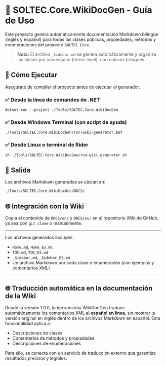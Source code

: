 # 📘 SOLTEC.Core.WikiDocGen - Guía de Uso

Este proyecto genera automáticamente documentación Markdown bilingüe (inglés y español) para todas las clases públicas, propiedades, métodos y enumeraciones del proyecto `SOLTEC.Core`.

> **Nota:** El archivo `_Sidebar.md` se genera automáticamente y organiza las clases por namespace (tercer nivel), con enlaces bilingües.

## 🚀 Cómo Ejecutar

Asegúrate de compilar el proyecto antes de ejecutar el generador.

### ✅ Desde la línea de comandos de .NET
```
dotnet run --project ./Tools/SOLTEC.Core.WikiDocGen
```

### ✅ Desde Windows Terminal (con script de ayuda)
```
./Tools/SOLTEC.Core.WikiDocGen/run-wiki-generator.bat
```

### ✅ Desde Linux o terminal de Rider
```
sh ./Tools/SOLTEC.Core.WikiDocGen/run-wiki-generator.sh
```

## 📂 Salida

Los archivos Markdown generados se ubican en:
```
./Tools/SOLTEC.Core.WikiDocGen/DOCS/
```

## 🌐 Integración con la Wiki

Copia el contenido de `DOCS/en/` y `DOCS/es/` en el repositorio Wiki de GitHub, ya sea con `git clone` o manualmente.

---

Los archivos generados incluyen:
- `Home.md`, `Home_ES.md`
- `TOC.md`, `TOC_ES.md`
- `_Sidebar.md`, `_Sidebar_ES.md`
- Un archivo Markdown por cada clase o enumeración (con ejemplos y comentarios XML)

---

## 🌐 Traducción automática en la documentación de la Wiki

Desde la versión 1.0.0, la herramienta WikiDocGen traduce automáticamente los comentarios XML al **español en línea**, sin mostrar la versión original en inglés dentro de los archivos Markdown en español. Esta funcionalidad aplica a:

- Descripciones de clases
- Comentarios de métodos y propiedades
- Descripciones de enumeraciones

Para ello, se conecta con un servicio de traducción externo que garantiza resultados precisos y legibles.
